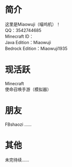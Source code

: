 # 简介
这里是Miaowuji（喵呜机）！  
QQ：3542744685  
Minecraft ID：  
Java Edition：Miaowuji  
Bedrock Edition：Miaowuji1935
# 现活跃
Minecraft  
使命召唤手游（模拟器）
# 朋友
FBshaozi
......
# 其他
未完待续......
